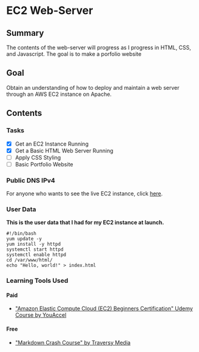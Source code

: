 # EC2 Web-Server
## Summary
The contents of the web-server will progress as I progress in HTML, CSS, and Javascript. The goal is to make a porfolio website

## Goal
Obtain an understanding of how to deploy and maintain a web server through an AWS EC2 instance on Apache.

## Contents

### Tasks
* [x] Get an EC2 Instance Running
* [x] Get a Basic HTML Web Server Running
* [ ] Apply CSS Styling
* [ ] Basic Portfolio Website

### Public DNS IPv4

For anyone who wants to see the live EC2 instance, click [here](http://ec2-54-149-25-154.us-west-2.compute.amazonaws.com).

### User Data
**This is the user data that I had for my EC2 instance at launch.**
```
#!/bin/bash
yum update -y
yum install -y httpd
systemctl start httpd
systemctl enable httpd
cd /var/www/html/
echo "Hello, world!" > index.html
```

### Learning Tools Used
#### Paid
* ["Amazon Elastic Compute Cloud (EC2) Beginners Certification" Udemy Course by YouAccel](https://www.udemy.com/share/105nzg3@LMUCniwnz79Iz1TTyOcdvDsecSxWE71Oh-1MaSo5RD51toyK8gsXayz2LP08fpTi/)
#### Free
* ["Markdown Crash Course" by Traversy Media](https://www.youtube.com/watch?v=HUBNt18RFbo)
